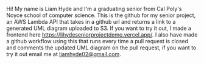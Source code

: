 Hi! My name is Liam Hyde and I'm a graduating senior from Cal Poly's Noyce school of computer science. This is the github for my senior project, an AWS Lambda API that takes in a github url and returns a link to a generated UML diagram uploaded to S3. If you want to try it out, I made a frontend here https://lihydeseniorprojectdemo.vercel.app/. I also have made a github workflow using this that runs every time a pull request is closed and comments the updated UML diagram on the pull request, if you want to try it out email me at liamhyde02@gmail.com.
